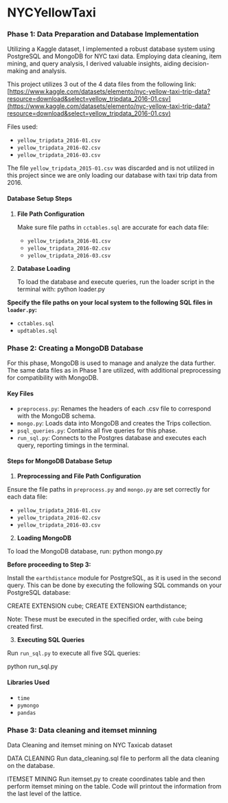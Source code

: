 # NYCYellowTaxi

### Phase 1: Data Preparation and Database Implementation

Utilizing a Kaggle dataset, I implemented a robust database system using PostgreSQL and MongoDB for NYC taxi data. Employing data cleaning, item mining, and query analysis, I derived valuable insights, aiding decision-making and analysis.

This project utilizes 3 out of the 4 data files from the following link:
[https://www.kaggle.com/datasets/elemento/nyc-yellow-taxi-trip-data?resource=download&select=yellow_tripdata_2016-01.csv](https://www.kaggle.com/datasets/elemento/nyc-yellow-taxi-trip-data?resource=download&select=yellow_tripdata_2016-01.csv)

Files used:
- `yellow_tripdata_2016-01.csv`
- `yellow_tripdata_2016-02.csv`
- `yellow_tripdata_2016-03.csv`

The file `yellow_tripdata_2015-01.csv` was discarded and is not utilized in this project since we are only loading our database with taxi trip data from 2016.

#### Database Setup Steps
1. **File Path Configuration**
   
   Make sure file paths in `cctables.sql` are accurate for each data file:
   
   - `yellow_tripdata_2016-01.csv`
   - `yellow_tripdata_2016-02.csv`
   - `yellow_tripdata_2016-03.csv`
   
2. **Database Loading**
   
   To load the database and execute queries, run the loader script in the terminal with:
   python loader.py
   
**Specify the file paths on your local system to the following SQL files in `loader.py`:**
- `cctables.sql`
- `updtables.sql`


### Phase 2: Creating a MongoDB Database

For this phase, MongoDB is used to manage and analyze the data further. The same data files as in Phase 1 are utilized, with additional preprocessing for compatibility with MongoDB.

#### Key Files
- `preprocess.py`: Renames the headers of each .csv file to correspond with the MongoDB schema.
- `mongo.py`: Loads data into MongoDB and creates the Trips collection.
- `psql_queries.py`: Contains all five queries for this phase.
- `run_sql.py`: Connects to the Postgres database and executes each query, reporting timings in the terminal.

#### Steps for MongoDB Database Setup
1. **Preprocessing and File Path Configuration**

Ensure the file paths in `preprocess.py` and `mongo.py` are set correctly for each data file:

- `yellow_tripdata_2016-01.csv`
- `yellow_tripdata_2016-02.csv`
- `yellow_tripdata_2016-03.csv`

2. **Loading MongoDB**

To load the MongoDB database, run:
python mongo.py


**Before proceeding to Step 3:**

Install the `earthdistance` module for PostgreSQL, as it is used in the second query. This can be done by executing the following SQL commands on your PostgreSQL database:

CREATE EXTENSION cube;
CREATE EXTENSION earthdistance;


Note: These must be executed in the specified order, with `cube` being created first.

3. **Executing SQL Queries**

Run `run_sql.py` to execute all five SQL queries:

python run_sql.py


#### Libraries Used
- `time`
- `pymongo`
- `pandas`

### Phase 3: Data cleaning and itemset minning 
Data Cleaning and itemset mining on NYC Taxicab dataset 

DATA CLEANING
Run data_cleaning.sql file to perform all the data cleaning on the database.



ITEMSET MINING 
Run itemset.py to create coordinates table and then perform itemset mining on the table.
Code will printout the information from the last level of the lattice. 
